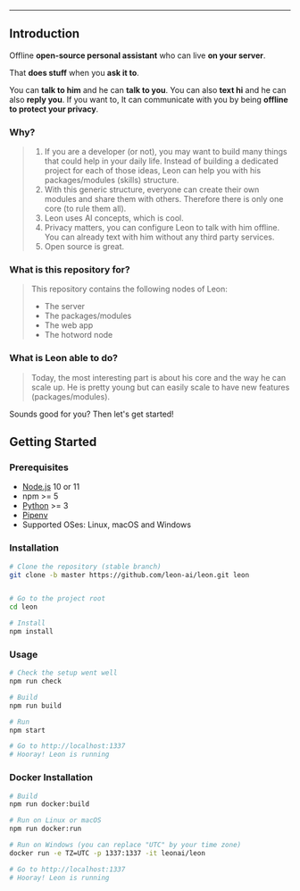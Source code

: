 
---

## Introduction

Offline **open-source personal assistant** who can live **on your server**.

That **does stuff** when you **ask it to**.

You can **talk to him** and he can **talk to you**.
You can also **text hi** and he can also **reply you**.
If you want to, It can communicate with you by being **offline to protect your privacy**.

### Why?

> 1. If you are a developer (or not), you may want to build many things that could help in your daily life.
> Instead of building a dedicated project for each of those ideas, Leon can help you with his
> packages/modules (skills) structure.
> 2. With this generic structure, everyone can create their own modules and share them with others.
> Therefore there is only one core (to rule them all).
> 3. Leon uses AI concepts, which is cool.
> 4. Privacy matters, you can configure Leon to talk with him offline. You can already text with him without any third party services.
> 5. Open source is great.

### What is this repository for?

> This repository contains the following nodes of Leon:
> - The server
> - The packages/modules
> - The web app
> - The hotword node

### What is Leon able to do?

> Today, the most interesting part is about his core and the way he can scale up. He is pretty young but can easily scale to have new features (packages/modules).


Sounds good for you? Then let's get started!

## Getting Started

### Prerequisites

- [Node.js](https://nodejs.org/) 10 or 11
- npm >= 5
- [Python](https://www.python.org/downloads/) >= 3
- [Pipenv](https://docs.pipenv.org)
- Supported OSes: Linux, macOS and Windows



### Installation

```sh
# Clone the repository (stable branch)
git clone -b master https://github.com/leon-ai/leon.git leon


# Go to the project root
cd leon

# Install
npm install
```

### Usage

```sh
# Check the setup went well
npm run check

# Build
npm run build

# Run
npm start

# Go to http://localhost:1337
# Hooray! Leon is running
```

### Docker Installation

```sh
# Build
npm run docker:build

# Run on Linux or macOS
npm run docker:run

# Run on Windows (you can replace "UTC" by your time zone)
docker run -e TZ=UTC -p 1337:1337 -it leonai/leon

# Go to http://localhost:1337
# Hooray! Leon is running
```




